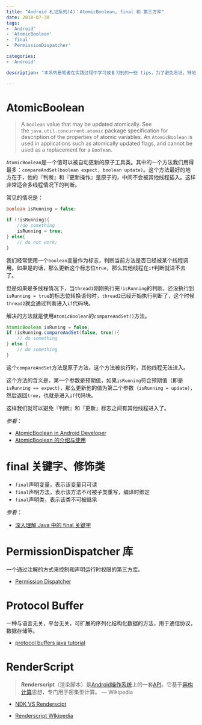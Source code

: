 ```yaml
---
title: "Android 札记系列(4)：AtomicBoolean, final 和 第三方库"
date: 2018-07-30
tags:
- 'Android'
- 'AtomicBoolean'
- 'final'
- 'PermissionDispatcher'

categories:
- 'Android'

description: "本系列是笔者在实践过程中学习或复习到的一些 tips，为了避免忘记，特地记下来。本节记录的是`final`关键字的使用，以及一些第三方库"

---
```


# AtomicBoolean

> A `boolean` value that may be updated atomically. See the `java.util.concurrent.atomic` package specification for description of the properties of atomic variables. An `AtomicBoolean` is used in applications such as atomically updated flags, and cannot be used as a replacement for a `Boolean`.

`AtomicBoolean`是一个值可以被自动更新的原子工具类。其中的一个方法我们用得最多：`compareAndSet(boolean expect, boolean update)`。这个方法最好的地方在于，他的『判断』和『更新操作』是原子的，中间不会被其他线程插入。这样非常适合多线程情况下的判断。

常见的情况是：

```java
boolean isRunning = false;

if (!isRunning){
    //do something
    isRunning = true;
} else{
    // do not work;
}
```

我们经常使用一个`boolean`变量作为标志，判断当前方法是否已经被某个线程调用。如果是的话，那么更新这个标志位`true`，那么其他线程在`if`判断就进不去了。

但是如果是多线程情况下，当`thread1`刚刚执行完`!isRunning`的判断，还没执行到`isRunning = true`的标志位转换语句时，`thread2`已经开始执行判断了，这个时候`thread2`就会通过判断进入`if`代码块。

解决的方法就是使用`AtomicBoolean`的`compareAndSet()`方法。

```java
AtomicBoolean isRuning = false;
if (isRunning.compareAndSet(false, true)){
    // do something
} else {
    // do something
}
```

这个`compareAndSet`方法是原子方法，这个方法被执行时，其他线程无法进入。

这个方法的含义是，第一个参数是预期值，如果`isRunning`符合预期值（即是`isRunning == expect`），那么更新他的值为第二个参数（`isRunning = update`），然后返回`true`，也就是进入`if`代码块。

这样我们就可以避免『判断』和『更新』标志之间有其他线程进入了。

*参看*：

- [AtomicBoolean in Android Developer](https://developer.android.com/reference/java/util/concurrent/atomic/AtomicBoolean)
- [AtomicBoolean 的介绍与使用](https://www.jianshu.com/p/9985810bd8cb)

# final 关键字、修饰类

- `final`声明变量，表示该变量只可读
- `final`声明方法，表示该方法不可被子类重写，编译时绑定
- `final`声明类，表示该类不可被继承

*参看*：

- [深入理解 Java 中的 final 关键字](http://www.importnew.com/7553.html)

# PermissionDispatcher 库

一个通过注解的方式来控制和声明运行时权限的第三方库。

- [Permission Dispatcher](https://github.com/permissions-dispatcher/PermissionsDispatcher)

# Protocol Buffer

一种与语言无关，平台无关，可扩展的序列化结构化数据的方法，用于通信协议，数据存储等。

- [protocol buffers java tutorial](https://developers.google.com/protocol-buffers/docs/javatutorial)

# RenderScript

> **Renderscript**（渲染脚本）是[Android操作系统](https://zh.wikipedia.org/wiki/Android)上的一套[API](https://zh.wikipedia.org/wiki/%E5%BA%94%E7%94%A8%E7%A8%8B%E5%BA%8F%E6%8E%A5%E5%8F%A3)。它基于[异构计算](https://zh.wikipedia.org/wiki/%E5%BC%82%E6%9E%84%E8%AE%A1%E7%AE%97)思想，专门用于密集型计算。 — Wikipedia

- [NDK VS Renderscipt](https://www.developer.com/ws/android/development-tools/writing-native-android-code-ndk-vs.-renderscript.html)

- [Renderscript WIkipedia](https://zh.wikipedia.org/wiki/Renderscript)
